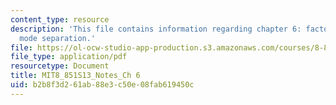 ```yaml
---
content_type: resource
description: 'This file contains information regarding chapter 6: factorization from
  mode separation.'
file: https://ol-ocw-studio-app-production.s3.amazonaws.com/courses/8-851-effective-field-theory-spring-2013/b2b8f3d261ab88e3c50e08fab619450c_MIT8_851S13_FactorFrModSep.pdf
file_type: application/pdf
resourcetype: Document
title: MIT8_851S13_Notes_Ch 6
uid: b2b8f3d2-61ab-88e3-c50e-08fab619450c
---
```

